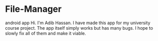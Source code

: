 # File-Manager
android app
Hi. I'm Adib Hassan. I have made this app for my university course project. The app itself simply works but has many bugs. I hope to slowly fix all of them and make it viable.  
